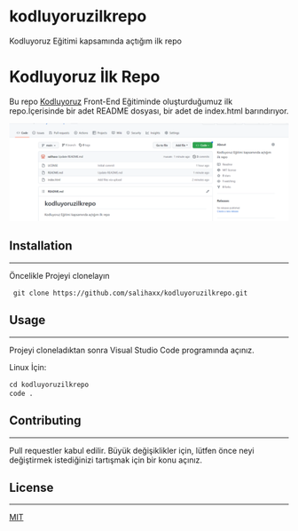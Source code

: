 # kodluyoruzilkrepo
Kodluyoruz Eğitimi kapsamında açtığım ilk repo
# Kodluyoruz İlk Repo

Bu repo [Kodluyoruz](https://kodluyoruz.org/) Front-End Eğitiminde oluşturduğumuz ilk repo.İçerisinde bir adet README dosyası, bir adet de index.html barındırıyor.

![resim](kdlyrz.png)

## Installation
---
Öncelikle Projeyi clonelayın
```
 git clone https://github.com/salihaxx/kodluyoruzilkrepo.git
```
## Usage
---
Projeyi cloneladıktan sonra Visual Studio Code programında açınız.

 Linux İçin:
```
cd kodluyoruzilkrepo
code .
```
## Contributing
---
Pull requestler kabul edilir. Büyük değişiklikler için, lütfen önce neyi değiştirmek istediğinizi tartışmak için bir konu açınız.

## License
---
[MIT](https://choosealicense.com/licenses/mit/)

